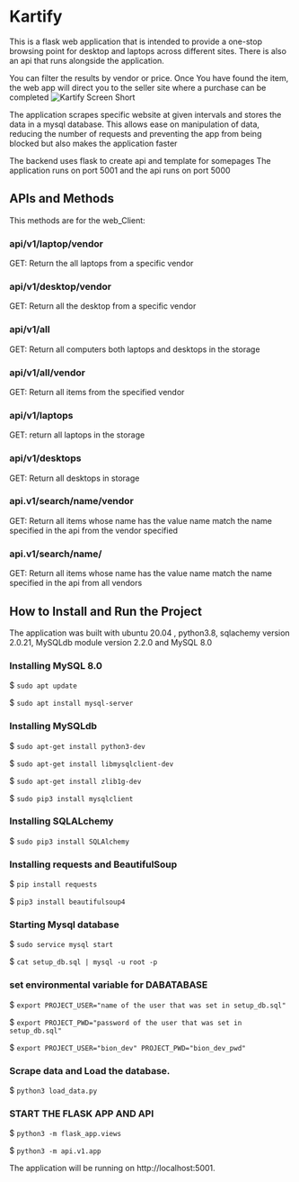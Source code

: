 # Kartify
This is a flask web application that is intended to provide a one-stop browsing point for desktop and laptops across different sites.
There is also an api that runs alongside the application.

You can filter the results by vendor or price. Once You have found the item, the web app will direct you to the seller site where a purchase can be completed
![Kartify Screen Short](https://github.com/bion-slmn/Kartify/assets/122830539/a5c3874e-f48d-45de-9b68-dc00e7b1775a)

The application scrapes specific website at given intervals and stores the data in a mysql database. 
This allows ease on manipulation of data, reducing the number of requests and preventing the app from being blocked but also makes the application faster

The backend uses flask to create api and template for somepages
 The application runs on port 5001 and the api runs on port 5000
## APIs and Methods
This methods are for the web_Client:
### api/v1/laptop/vendor
GET: Return the all laptops from a specific vendor
### api/v1/desktop/vendor
GET: Return all the desktop from a specific vendor
### api/v1/all
GET: Return all computers both laptops and desktops in the storage
### api/v1/all/vendor
GET: Return all items from the specified vendor
### api/v1/laptops
GET: return all laptops in the storage
### api/v1/desktops
GET: Return all desktops  in storage
### api.v1/search/name/vendor
GET: Return all items  whose name has the value name match the name specified in the api from the vendor specified
### api.v1/search/name/
GET: Return all items whose name has the value name match the name specified in the api from all vendors

## How to Install and Run the Project
The application was built with ubuntu 20.04 , python3.8, sqlachemy version 2.0.21,
MySQLdb module version 2.2.0 and MySQL 8.0


### Installing MySQL 8.0
$ ```sudo apt update```

$ ```sudo apt install mysql-server```

### Installing MySQLdb
$ ```sudo apt-get install python3-dev```

$ ```sudo apt-get install libmysqlclient-dev```

$ ```sudo apt-get install zlib1g-dev```

$ ```sudo pip3 install mysqlclient```

### Installing SQLALchemy
$ ```sudo pip3 install SQLAlchemy```

### Installing requests and BeautifulSoup
$ ```pip install requests```

$ ```pip3 install beautifulsoup4```

### Starting Mysql database
$ ```sudo service mysql start```

$ ```cat setup_db.sql | mysql -u root -p```

### set environmental variable for DABATABASE
$ ```export PROJECT_USER="name of the user that was set in setup_db.sql"```

$ ```export PROJECT_PWD="password of the user that was set in setup_db.sql"```

$ ```export PROJECT_USER="bion_dev" PROJECT_PWD="bion_dev_pwd"```

### Scrape data and Load the database.
$ ```python3 load_data.py```

### START THE FLASK APP AND API
$ ```python3 -m flask_app.views```

$ ```python3 -m api.v1.app```

The application will be running on http://localhost:5001.

